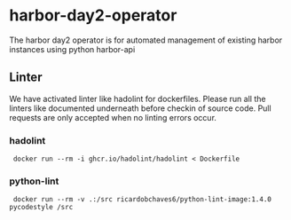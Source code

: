 # harbor-day2-operator
The harbor day2 operator is for automated management of existing harbor instances using python harbor-api

## Linter
We have activated linter like hadolint for dockerfiles. Please run
all the linters like documented underneath before checkin of source
code. Pull requests are only accepted when no linting errors occur.

### hadolint

```
 docker run --rm -i ghcr.io/hadolint/hadolint < Dockerfile
```

### python-lint

```
 docker run --rm -v .:/src ricardobchaves6/python-lint-image:1.4.0 pycodestyle /src
```

